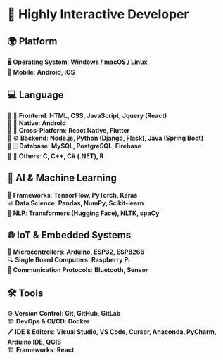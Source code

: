 # 🚀 **Highly Interactive Developer**  

## 🌍 **Platform**  
🖥 **Operating System**: **Windows / macOS / Linux**  
📱 **Mobile**: **Android, iOS**  

## 💻 **Language**  
🔹 🎨 **Frontend**: **HTML, CSS, JavaScript, Jquery (React)**  
🔹 📱 **Native**: **Android**  
🔹 🔄 **Cross-Platform**: **React Native, Flutter**  
🔹 ⚙ **Backend**: **Node.js, Python (Django, Flask), Java (Spring Boot)**  
🔹 🗄 **Database**: **MySQL, PostgreSQL, Firebase**  
🔹 🎯 **Others**: **C, C++, C# (.NET), R**  

## 🤖 **AI & Machine Learning**  
🧠 **Frameworks**: **TensorFlow, PyTorch, Keras**  
📊 **Data Science**: **Pandas, NumPy, Scikit-learn**  
📝 **NLP**: **Transformers (Hugging Face), NLTK, spaCy**  

## 🌐 **IoT & Embedded Systems**  
🔌 **Microcontrollers**: **Arduino, ESP32, ESP8266**  
🔍 **Single Board Computers**: **Raspberry Pi**  
📡 **Communication Protocols**: **Bluetooth, Sensor**  

## 🛠 **Tools**  
⚙ **Version Control**: **Git, GitHub, GitLab**  
🏗 **DevOps & CI/CD**: **Docker**  
🖊 **IDE & Editors**: **Visual Studio, VS Code, Cursor, Anaconda, PyCharm, Arduino IDE, QGIS**  
🏗 **Frameworks**: **React**  
